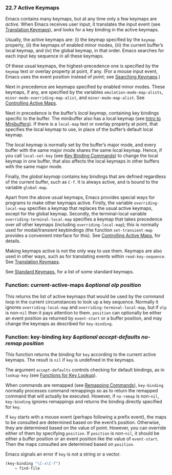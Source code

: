 

### 22.7 Active Keymaps

Emacs contains many keymaps, but at any time only a few keymaps are *active*. When Emacs receives user input, it translates the input event (see [Translation Keymaps](Translation-Keymaps.html)), and looks for a key binding in the active keymaps.

Usually, the active keymaps are: (i) the keymap specified by the `keymap` property, (ii) the keymaps of enabled minor modes, (iii) the current buffer’s local keymap, and (iv) the global keymap, in that order. Emacs searches for each input key sequence in all these keymaps.

Of these usual keymaps, the highest-precedence one is specified by the `keymap` text or overlay property at point, if any. (For a mouse input event, Emacs uses the event position instead of point; see [Searching Keymaps](Searching-Keymaps.html).)

Next in precedence are keymaps specified by enabled minor modes. These keymaps, if any, are specified by the variables `emulation-mode-map-alists`, `minor-mode-overriding-map-alist`, and `minor-mode-map-alist`. See [Controlling Active Maps](Controlling-Active-Maps.html).

Next in precedence is the buffer’s *local keymap*, containing key bindings specific to the buffer. The minibuffer also has a local keymap (see [Intro to Minibuffers](Intro-to-Minibuffers.html)). If there is a `local-map` text or overlay property at point, that specifies the local keymap to use, in place of the buffer’s default local keymap.

The local keymap is normally set by the buffer’s major mode, and every buffer with the same major mode shares the same local keymap. Hence, if you call `local-set-key` (see [Key Binding Commands](Key-Binding-Commands.html)) to change the local keymap in one buffer, that also affects the local keymaps in other buffers with the same major mode.

Finally, the *global keymap* contains key bindings that are defined regardless of the current buffer, such as `C-f`. It is always active, and is bound to the variable `global-map`.

Apart from the above usual keymaps, Emacs provides special ways for programs to make other keymaps active. Firstly, the variable `overriding-local-map` specifies a keymap that replaces the usual active keymaps, except for the global keymap. Secondly, the terminal-local variable `overriding-terminal-local-map` specifies a keymap that takes precedence over *all* other keymaps (including `overriding-local-map`); this is normally used for modal/transient keybindings (the function `set-transient-map` provides a convenient interface for this). See [Controlling Active Maps](Controlling-Active-Maps.html), for details.

Making keymaps active is not the only way to use them. Keymaps are also used in other ways, such as for translating events within `read-key-sequence`. See [Translation Keymaps](Translation-Keymaps.html).

See [Standard Keymaps](Standard-Keymaps.html), for a list of some standard keymaps.

### Function: **current-active-maps** *\&optional olp position*

This returns the list of active keymaps that would be used by the command loop in the current circumstances to look up a key sequence. Normally it ignores `overriding-local-map` and `overriding-terminal-local-map`, but if `olp` is non-`nil` then it pays attention to them. `position` can optionally be either an event position as returned by `event-start` or a buffer position, and may change the keymaps as described for `key-binding`.

### Function: **key-binding** *key \&optional accept-defaults no-remap position*

This function returns the binding for `key` according to the current active keymaps. The result is `nil` if `key` is undefined in the keymaps.

The argument `accept-defaults` controls checking for default bindings, as in `lookup-key` (see [Functions for Key Lookup](Functions-for-Key-Lookup.html)).

When commands are remapped (see [Remapping Commands](Remapping-Commands.html)), `key-binding` normally processes command remappings so as to return the remapped command that will actually be executed. However, if `no-remap` is non-`nil`, `key-binding` ignores remappings and returns the binding directly specified for `key`.

If `key` starts with a mouse event (perhaps following a prefix event), the maps to be consulted are determined based on the event’s position. Otherwise, they are determined based on the value of point. However, you can override either of them by specifying `position`. If `position` is non-`nil`, it should be either a buffer position or an event position like the value of `event-start`. Then the maps consulted are determined based on `position`.

Emacs signals an error if `key` is not a string or a vector.

```lisp
(key-binding "\C-x\C-f")
    ⇒ find-file
```
